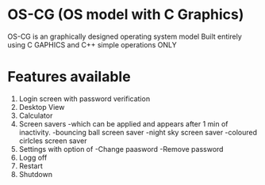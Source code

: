 # OS-CG (OS model with C Graphics)
OS-CG is an graphically designed operating system model 
Built entirely using C GAPHICS and C++ simple operations ONLY

# Features available
1. Login screen with password verification
2. Desktop View
3. Calculator
4. Screen savers 
    -which can be applied and appears after 1 min of inactivity.
    -bouncing ball screen saver
    -night sky screen saver
    -coloured cirlcles screen saver
5. Settings with option of
    -Change paasword
    -Remove password
6. Logg off
7. Restart
8. Shutdown
<img src="">
